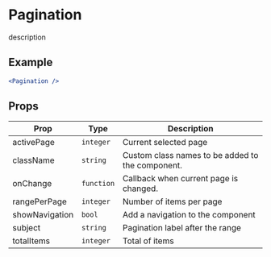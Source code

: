 # Pagination

description

## Example

```jsx
<Pagination />
```

## Props

| Prop           | Type       | Description                                      |
| -------------- | ---------- | ------------------------------------------------ |
| activePage     | `integer`  | Current selected page                            |
| className      | `string`   | Custom class names to be added to the component. |
| onChange       | `function` | Callback when current page is changed.           |
| rangePerPage   | `integer`  | Number of items per page                         |
| showNavigation | `bool`     | Add a navigation to the component                |
| subject        | `string`   | Pagination label after the range                 |
| totalItems     | `integer`  | Total of items                                   |
